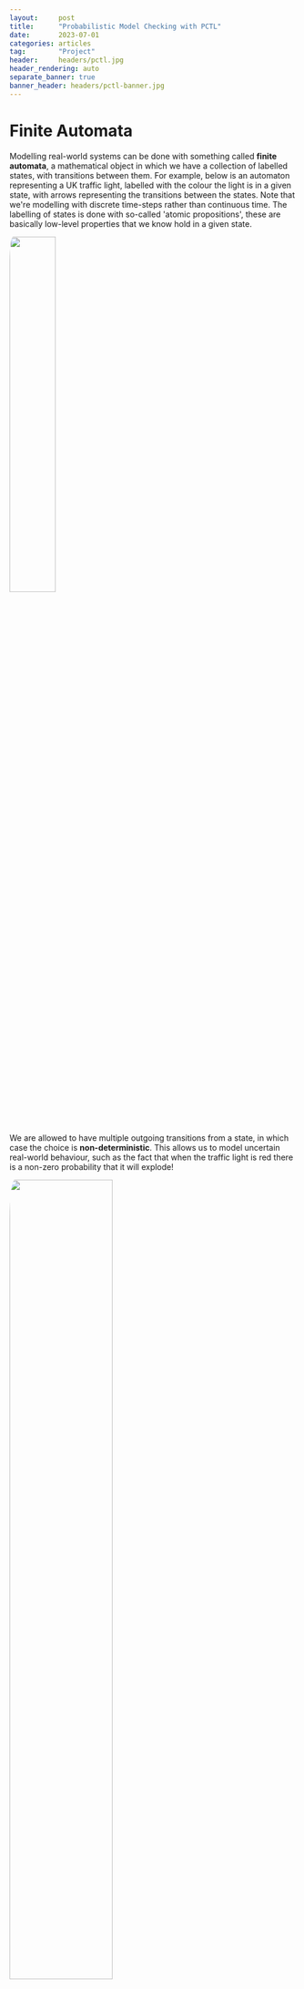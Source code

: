 ```yaml
---
layout:     post
title:      "Probabilistic Model Checking with PCTL"
date:       2023-07-01
categories: articles
tag:        "Project"
header:     headers/pctl.jpg
header_rendering: auto
separate_banner: true
banner_header: headers/pctl-banner.jpg
---
```


# Finite Automata

Modelling real-world systems can be done with something called **finite automata**, a mathematical object in which we have a collection of labelled states, with transitions between them. For example, below is an automaton representing a UK traffic light, labelled with the colour the light is in a given state, with arrows representing the transitions between the states. Note that we're modelling with discrete time-steps rather than continuous time. The labelling of states is done with so-called 'atomic propositions', these are basically low-level properties that we know hold in a given state.

<img src="{{ site.s3_path }}/pctl/traffic.jpg" class="img-fluid" style="width: 40%; border-radius: 3%;">

We are allowed to have multiple outgoing transitions from a state, in which case the choice is **non-deterministic**. This allows us to model uncertain real-world behaviour, such as the fact that when the traffic light is red there is a non-zero probability that it will explode!

<img src="{{ site.s3_path }}/pctl/traffic-explosion.jpg" class="img-fluid" style="width: 60%; border-radius: 3%;">

So, while this tells us which transitions could *possibly* be taken, it says nothing about the probability of those transitions. We can extend our definition of an automaton so that each transition has a probability of being taken. For this to make sense, the probabilities of all of a node's outgoing edges must sum to one. This new type of automaton is called a *Markov chain* or *Markov process*.

<img src="{{ site.s3_path }}/pctl/traffic-explosion-prob.jpg" class="img-fluid" style="width: 60%; border-radius: 3%;">

The probability of taking a particular path through the automaton, i.e. a particular sequence of connected states, is the product of the probabilities of the connecting transitions that we take along the way.

# Probabilistic Computation Tree Logic (PCTL)

While this structure allows us to model real-world systems with quantified uncertainty, we would then like to be able to answer complex probabilistic questions about these systems. For example, when considering a communication protocol, we may want to verify that “There is at least a 95% probability that within 5 time-steps of sending a message, we receive an acknowledgement”. To formally express statements like these, we use a logic called Probabilistic Computation Tree Logic (PCTL). This logic has a branching model of time where in a given state there may be multiple outgoing paths into future states, creating a tree structure that expands outwards as time progresses.

PCTL has the standard logical operators like negation, conjuction, implication, etc., but the fundamental temporal building block of PCTL is the “until” operator:

$$
f_1 \; U_{\leq t}^{\geq p} \; f_2
$$

which says that with a probability of at least $$p$$, within $$t$$ time-steps the sub-formula $$f_2$$ will hold, and the sub-formula $$f_1$$ will hold continuously up until this point.

Let us create a model of a hungry frog who wants to eat a fly, but is very inaccurate. The frog begins in its initial state as being hungry. It tries to eat the fly, with a 10% probability of success and a 90% probability of failure. If it succeeds then the frog is satisfied, if it fails then the frog is still hungry, but is now sad as well. In this state, the fly has a 50% probability of making its escape, and so the frog stays permanently hungry and sad. Otherwise the frog gets another chance at eating it.

<img src="{{ site.s3_path }}/pctl/frog.jpg" class="img-fluid" style="width: 80%; border-radius: 3%;">

We may want to claim that there is at least a 10% probability that within 10 time-steps, the frog is satisfied (i.e. it has eaten the fly), which we would formulate as:

$$
true \; U_{\leq 10}^{\geq 0.1} \; \texttt{satisfied}
$$

(The formula $$true$$ holds vacuously in all states, which allows us to make no claims about the path taken to get to satisfaction.)

It's all well and good to claim that this formula holds in our model, but how do we validate our claim? This is where **model checking** comes in, which is a way to automatically verify whether a temporal logic formula holds in a given model.

# Model Checking

🚧🚧 Section under construction! 🚧🚧

We solve our problem from the bottom-up, finding solutions for each of the constituent parts of our formula, and then combining these solutions together in a compositional way so that we eventually get the answer for the full formula.

This algorithm operates by 'labelling' states with sub-formulae, with the labelling of a complex formulae being dependent on which states are labelled with its constituent sub-formulae. As an example, let's check the formula

$$
\texttt{P} \; U_{\leq 3}^{\geq p} \; \texttt{Q} \wedge \texttt{R}
$$

in the model

IMAGE

We start with the left sub-formula $$\texttt{P}$$, which holds in all states that have the atomic property $$\texttt{P}$$, so we label those states accordingly. We then move onto the right sub-formulae, individually labelling the states which are labelled with $$\texttt{Q}$$ and those that are labelled with $$\texttt{R}$$. To do the labelling of $$\texttt{Q} \wedge \texttt{R}$$, we can label the states which are already labelled with *both* $$\texttt{Q}$$ and $$\texttt{R}$$. This compositional labelling works similarly for all of the basic operators. You may have noticed that so far this technique doesn't allow the labelling of one state to affect another state: they are completely independent. In order to model temporal properties then, we must extend the algorithm.

As an introduction to this idea we can first consider the case where $$p=1$$ for the temporal statement above, i.e. that the statement is *guaranteed* to hold, rather than just having some possibility of holding. This is saying that from a given starting state, within three time-steps *all* paths will end in a state where $$\texttt{Q} \wedge \texttt{R}$$ holds, and that $$\texttt{P}$$ will hold in all states before this point.

We can compute this recursively in a top-down manner, starting in the starting state and recursing on each outgoing edge to the neighbouring states. In each state, if the state is labelled with $$\texttt{Q} \wedge \texttt{R}$$ then we are done for this particular path and know that it satisfies the whole formula. Otherwise, if the state is not labelled with $$\texttt{P}$$ or if the path length has reached its maximum value, then we fail this path. In fact, because $$p=1$$, this allows us to conclude that the formula does not hold for the starting state, since this path is a counterexample.

As this is a property of states, and we may compose together multiple temporal operators, we must perform this state exploration algorithm independently from *every* state, so that at the end each state is either labelled with $$\texttt{P} \; U_{\leq 3}^{\geq p} \; \texttt{Q} \wedge \texttt{R}$$ or not.

We now cover the case of model checking when $$0 < p < 1$$. We take advantage of the probabilistic nature of transitions in the Markov chain. Instead of our recursive algorithm only considering whether transitions *can* or *cannot* happen, we instead compute the cumulative probability of sets of paths that satisfy the formula, with the following general recurrence equation for $$f_1 \; U_{\leq t}^{\geq p} \; f_2$$:

$$
\begin{align*}
  P(t,s) = \; & \text{if } f_2 \in label(s) \text{ then } 1 \\
  & \text{else if } f_1 \notin label(s) \text{ or } t = 0 \text{ then } 0 \\
  & \text{else } \sum_{s'\in S} T(s,s') \times P(t-1, s')
\end{align*}
$$

As above, we compute $$P(t,s)$$ for all states $$s$$, and we then label $$s$$ with the formula *only* if $$P(t,s) \geq p$$, in other words we have concluded that starting from $$s$$, the formula will hold within $$t$$ time-steps with a probability greater than or equal to $$p$$.


## Links
##### Code
- PCTL GitHub repository ([link](https://github.com/benmandrew/pctl)).

##### Sources
- Hans Hansson and Bengt Jonsson. A logic for reasoning about time and reliability. *Formal Aspects of Computing*, 6:512–535, (1994) ([PDF](http://ri.diva-portal.org/smash/get/diva2:1041377/FULLTEXT01))
- Yunjeong Lee. How to make sense of model checking. *Blog post* ([link](https://www.leeyunjeong.com/blog/2020/07/31/model-checking/))
